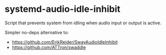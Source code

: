 # systemd-audio-idle-inhibit

Script that prevents system from idling when audio input or output is active.

Simpler no-deps alternative to:

- https://github.com/ErikReider/SwayAudioIdleInhibit
- https://github.com/ATTron/swaddle
